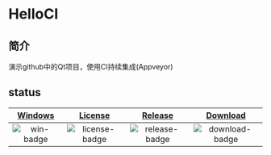 # HelloCI

## 简介

演示github中的Qt项目，使用CI持续集成(Appveyor)


## status
| [Windows][win-link] |[License][license-link] | [Release][release-link]|[Download][download-link]|
| :-----------------: | :-----------------:|:-----------------: |:-----------------: |
| ![win-badge]        | ![license-badge] |![release-badge] | ![download-badge]|

[win-badge]: https://ci.appveyor.com/api/projects/status/vd7yeq6vl218wrgo?svg=true "AppVeyor build status"
[win-link]: https://ci.appveyor.com/project/vanmit/helloci "AppVeyor build status"
[release-link]: https://github.com/vanmit/HelloCI/releases "Release status"
[release-badge]: https://img.shields.io/github/release/vanmit/HelloCI.svg?style=flat-square" "Release status"
[download-link]: https://github.com/vanmit/HelloCI/releases/latest "Download status"
[download-badge]: https://img.shields.io/github/downloads/vanmit/HelloCI/total.svg?style=flat-square "Download status"
[license-link]: https://github.com/vanmit/HelloCI/blob/master/LICENSE "LICENSE"
[license-badge]: https://img.shields.io/badge/license-MIT-blue.svg "MIT"

